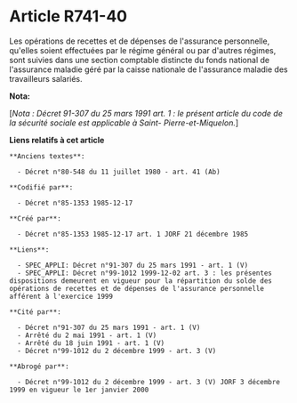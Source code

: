# Article R741-40

Les opérations de recettes et de dépenses de l'assurance personnelle, qu'elles soient effectuées par le régime général ou par
d'autres régimes, sont suivies dans une section comptable distincte du fonds national de l'assurance maladie géré par la
caisse nationale de l'assurance maladie des travailleurs salariés.

**Nota:**

[*Nota : Décret 91-307 du 25 mars 1991 art. 1 : le présent article du code de la sécurité sociale est applicable à Saint-
Pierre-et-Miquelon.*]

**Liens relatifs à cet article**

	**Anciens textes**:

	  - Décret n°80-548 du 11 juillet 1980 - art. 41 (Ab)

	**Codifié par**:

	  - Décret n°85-1353 1985-12-17

	**Créé par**:

	  - Décret n°85-1353 1985-12-17 art. 1 JORF 21 décembre 1985

	**Liens**:

	  - SPEC_APPLI: Décret n°91-307 du 25 mars 1991 - art. 1 (V)
	  - SPEC_APPLI: Décret n°99-1012 1999-12-02 art. 3 : les présentes dispositions demeurent en vigueur pour la répartition du solde des opérations de recettes et de dépenses de l'assurance personnelle afférent à l'exercice 1999

	**Cité par**:

	  - Décret n°91-307 du 25 mars 1991 - art. 1 (V)
	  - Arrêté du 2 mai 1991 - art. 1 (V)
	  - Arrêté du 18 juin 1991 - art. 1 (V)
	  - Décret n°99-1012 du 2 décembre 1999 - art. 3 (V)

	**Abrogé par**:

	  - Décret n°99-1012 du 2 décembre 1999 - art. 3 (V) JORF 3 décembre 1999 en vigueur le 1er janvier 2000
